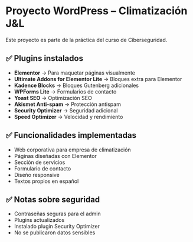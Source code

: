 # Proyecto WordPress – Climatización J&L

Este proyecto es parte de la práctica del curso de Ciberseguridad.

## ✅ Plugins instalados

- **Elementor** → Para maquetar páginas visualmente
- **Ultimate Addons for Elementor Lite** → Bloques extra para Elementor
- **Kadence Blocks** → Bloques Gutenberg adicionales
- **WPForms Lite** → Formularios de contacto
- **Yoast SEO** → Optimización SEO
- **Akismet Anti-spam** → Protección antispam
- **Security Optimizer** → Seguridad adicional
- **Speed Optimizer** → Velocidad y rendimiento

## ✅ Funcionalidades implementadas

- Web corporativa para empresa de climatización
- Páginas diseñadas con Elementor
- Sección de servicios
- Formulario de contacto
- Diseño responsive
- Textos propios en español

## ✅ Notas sobre seguridad

- Contraseñas seguras para el admin
- Plugins actualizados
- Instalado plugin Security Optimizer
- No se publicaron datos sensibles

